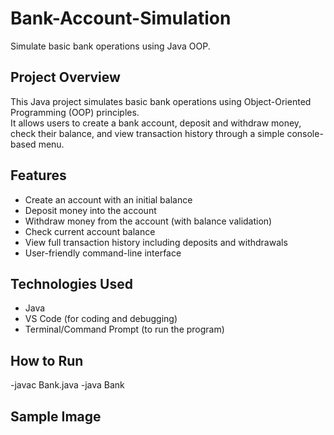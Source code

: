 # Bank-Account-Simulation
Simulate basic bank operations using Java OOP.

## Project Overview
This Java project simulates basic bank operations using Object-Oriented Programming (OOP) principles.  
It allows users to create a bank account, deposit and withdraw money, check their balance, and view transaction history through a simple console-based menu.

## Features
- Create an account with an initial balance
- Deposit money into the account
- Withdraw money from the account (with balance validation)
- Check current account balance
- View full transaction history including deposits and withdrawals
- User-friendly command-line interface

## Technologies Used
- Java
- VS Code (for coding and debugging)
- Terminal/Command Prompt (to run the program)

## How to Run
-javac Bank.java
-java Bank

## Sample Image 

